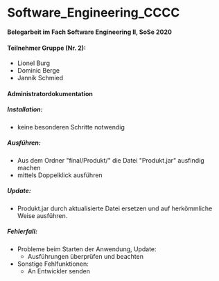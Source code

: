 # Software_Engineering_CCCC

**Belegarbeit im Fach Software Engineering II, SoSe 2020**

#### Teilnehmer Gruppe (Nr. 2):

* Lionel Burg
* Dominic Berge
* Jannik Schmied

#### Administratordokumentation

##### Installation:

* keine besonderen Schritte notwendig

##### Ausführen:

* Aus dem Ordner "final/Produkt/" die Datei "Produkt.jar" ausfindig machen
* mittels Doppelklick ausführen

##### Update:

* Produkt.jar durch aktualisierte Datei ersetzen und auf herkömmliche Weise ausführen.

##### Fehlerfall:

* Probleme beim Starten der Anwendung, Update:
    * Ausführungen überprüfen und beachten
* Sonstige Fehlfunktionen:
    * An Entwickler senden